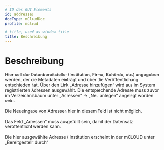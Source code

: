 ```yaml
---
# ID des GUI Elements
id: addresses
docType: mCloudDoc
profile: mcloud

# title, used as window title
title: Beschreibung
---
```


# Beschreibung

Hier soll der Datenbereitsteller (Institution, Firma, Behörde, etc.) angegeben werden, der die Metadaten einträgt und über die Veröffentlichung entschieden hat. Über den Link „Adresse hinzufügen“ wird aus im System registrierten Adressen ausgewählt. Die entsprechende Adresse muss zuvor im Verzeichnisbaum unter „Adressen“ &rarr; „Neu anlegen“ angelegt worden sein.<br /><br />Die Neueingabe von Adressen hier in diesem Feld ist nicht möglich.<br /><br />Das Feld „Adressen“ muss ausgefüllt sein, damit der Datensatz veröffentlicht werden kann.<br /><br />Die hier ausgewählte Adresse / Institution erscheint in der mCLOUD unter „Bereitgestellt durch“
